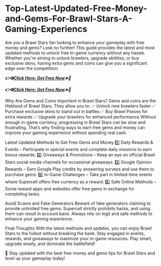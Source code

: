# Top-Latest-Updated-Free-Money-and-Gems-For-Brawl-Stars-A-Gaming-Experiencs
Are you a Brawl Stars fan looking to enhance your gameplay with free money and gems? Look no further! This guide provides the latest and most updated methods to unlock free in-game currency without any hassle. Whether you're aiming to unlock brawlers, upgrade abilities, or buy exclusive skins, having extra gems and coins can give you a significant edge over the competition.

***👉🌐[Click Here: Get Free Now](https://btadeal.com/br4ws5g/)➤🔶***

***👉🌐[Click Here: Get Free Now](https://btadeal.com/br4ws5g/)➤🔶***


Why Are Gems and Coins Important in Brawl Stars?
Gems and coins are the lifeblood of Brawl Stars. They allow you to:
✅ Unlock new brawlers faster
✅ Purchase exclusive skins to stand out in battles
✅ Buy Brawl Passes for extra rewards
✅ Upgrade your brawlers for enhanced performance
Without enough in-game currency, progressing in Brawl Stars can be slow and frustrating. That’s why finding ways to earn free gems and money can improve your gaming experience without spending real cash.

Latest Updated Methods to Get Free Gems and Money
1️⃣ Daily Rewards & Events – Participate in special events and complete daily missions to earn bonus rewards.
2️⃣ Giveaways & Promotions – Keep an eye on official Brawl Stars social media channels for occasional giveaways.
3️⃣ Google Opinion Rewards – Earn Google Play credits by answering surveys and use them to purchase gems.
4️⃣ In-Game Challenges – Take part in limited-time events where Supercell offers free currency as a reward.
5️⃣ Safe Online Methods – Some reward apps and websites offer free gems in exchange for completing tasks.

Avoid Scams and Fake Generators
Beware of fake generators claiming to provide unlimited free gems. Supercell strictly prohibits hacks, and using them can result in account bans. Always rely on legit and safe methods to enhance your gaming experience.

Final Thoughts
With the latest methods and updates, you can enjoy Brawl Stars to the fullest without breaking the bank. Stay engaged in events, rewards, and giveaways to maximize your in-game resources. Play smart, upgrade wisely, and dominate the battlefield!

🔹 Stay updated with the best free money and gems tips for Brawl Stars and level up your gameplay today!
